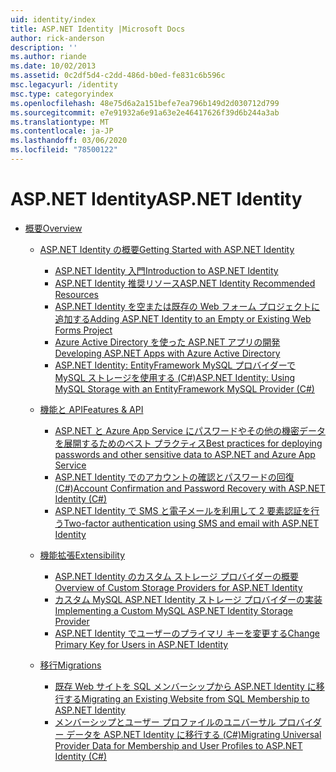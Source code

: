```yaml
---
uid: identity/index
title: ASP.NET Identity |Microsoft Docs
author: rick-anderson
description: ''
ms.author: riande
ms.date: 10/02/2013
ms.assetid: 0c2df5d4-c2dd-486d-b0ed-fe831c6b596c
msc.legacyurl: /identity
msc.type: categoryindex
ms.openlocfilehash: 48e75d6a2a151befe7ea796b149d2d030712d799
ms.sourcegitcommit: e7e91932a6e91a63e2e46417626f39d6b244a3ab
ms.translationtype: MT
ms.contentlocale: ja-JP
ms.lasthandoff: 03/06/2020
ms.locfileid: "78500122"
---
```

# <a name="aspnet-identity"></a><span data-ttu-id="cae06-102">ASP.NET Identity</span><span class="sxs-lookup"><span data-stu-id="cae06-102">ASP.NET Identity</span></span>

- [<span data-ttu-id="cae06-103">概要</span><span class="sxs-lookup"><span data-stu-id="cae06-103">Overview</span></span>](overview/index.md)

    - [<span data-ttu-id="cae06-104">ASP.NET Identity の概要</span><span class="sxs-lookup"><span data-stu-id="cae06-104">Getting Started with ASP.NET Identity</span></span>](overview/getting-started/index.md)

        - [<span data-ttu-id="cae06-105">ASP.NET Identity 入門</span><span class="sxs-lookup"><span data-stu-id="cae06-105">Introduction to ASP.NET Identity</span></span>](overview/getting-started/introduction-to-aspnet-identity.md)
        - [<span data-ttu-id="cae06-106">ASP.NET Identity 推奨リソース</span><span class="sxs-lookup"><span data-stu-id="cae06-106">ASP.NET Identity Recommended Resources</span></span>](overview/getting-started/aspnet-identity-recommended-resources.md)
        - [<span data-ttu-id="cae06-107">ASP.NET Identity を空または既存の Web フォーム プロジェクトに追加する</span><span class="sxs-lookup"><span data-stu-id="cae06-107">Adding ASP.NET Identity to an Empty or Existing Web Forms Project</span></span>](overview/getting-started/adding-aspnet-identity-to-an-empty-or-existing-web-forms-project.md)
        - [<span data-ttu-id="cae06-108">Azure Active Directory を使った ASP.NET アプリの開発</span><span class="sxs-lookup"><span data-stu-id="cae06-108">Developing ASP.NET Apps with Azure Active Directory</span></span>](overview/getting-started/developing-aspnet-apps-with-windows-azure-active-directory.md)
        - [<span data-ttu-id="cae06-109">ASP.NET Identity: EntityFramework MySQL プロバイダーで MySQL ストレージを使用する (C#)</span><span class="sxs-lookup"><span data-stu-id="cae06-109">ASP.NET Identity: Using MySQL Storage with an EntityFramework MySQL Provider (C#)</span></span>](overview/getting-started/aspnet-identity-using-mysql-storage-with-an-entityframework-mysql-provider.md)
    - [<span data-ttu-id="cae06-110">機能と API</span><span class="sxs-lookup"><span data-stu-id="cae06-110">Features & API</span></span>](overview/features-api/index.md)

        - [<span data-ttu-id="cae06-111">ASP.NET と Azure App Service にパスワードやその他の機密データを展開するためのベスト プラクティス</span><span class="sxs-lookup"><span data-stu-id="cae06-111">Best practices for deploying passwords and other sensitive data to ASP.NET and Azure App Service</span></span>](overview/features-api/best-practices-for-deploying-passwords-and-other-sensitive-data-to-aspnet-and-azure.md)
        - [<span data-ttu-id="cae06-112">ASP.NET Identity でのアカウントの確認とパスワードの回復 (C#)</span><span class="sxs-lookup"><span data-stu-id="cae06-112">Account Confirmation and Password Recovery with ASP.NET Identity (C#)</span></span>](overview/features-api/account-confirmation-and-password-recovery-with-aspnet-identity.md)
        - [<span data-ttu-id="cae06-113">ASP.NET Identity で SMS と電子メールを利用して 2 要素認証を行う</span><span class="sxs-lookup"><span data-stu-id="cae06-113">Two-factor authentication using SMS and email with ASP.NET Identity</span></span>](overview/features-api/two-factor-authentication-using-sms-and-email-with-aspnet-identity.md)
    - [<span data-ttu-id="cae06-114">機能拡張</span><span class="sxs-lookup"><span data-stu-id="cae06-114">Extensibility</span></span>](overview/extensibility/index.md)

        - [<span data-ttu-id="cae06-115">ASP.NET Identity のカスタム ストレージ プロバイダーの概要</span><span class="sxs-lookup"><span data-stu-id="cae06-115">Overview of Custom Storage Providers for ASP.NET Identity</span></span>](overview/extensibility/overview-of-custom-storage-providers-for-aspnet-identity.md)
        - [<span data-ttu-id="cae06-116">カスタム MySQL ASP.NET Identity ストレージ プロバイダーの実装</span><span class="sxs-lookup"><span data-stu-id="cae06-116">Implementing a Custom MySQL ASP.NET Identity Storage Provider</span></span>](overview/extensibility/implementing-a-custom-mysql-aspnet-identity-storage-provider.md)
        - [<span data-ttu-id="cae06-117">ASP.NET Identity でユーザーのプライマリ キーを変更する</span><span class="sxs-lookup"><span data-stu-id="cae06-117">Change Primary Key for Users in ASP.NET Identity</span></span>](overview/extensibility/change-primary-key-for-users-in-aspnet-identity.md)
    - [<span data-ttu-id="cae06-118">移行</span><span class="sxs-lookup"><span data-stu-id="cae06-118">Migrations</span></span>](overview/migrations/index.md)

        - [<span data-ttu-id="cae06-119">既存 Web サイトを SQL メンバーシップから ASP.NET Identity に移行する</span><span class="sxs-lookup"><span data-stu-id="cae06-119">Migrating an Existing Website from SQL Membership to ASP.NET Identity</span></span>](overview/migrations/migrating-an-existing-website-from-sql-membership-to-aspnet-identity.md)
        - [<span data-ttu-id="cae06-120">メンバーシップとユーザー プロファイルのユニバーサル プロバイダー データを ASP.NET Identity に移行する (C#)</span><span class="sxs-lookup"><span data-stu-id="cae06-120">Migrating Universal Provider Data for Membership and User Profiles to ASP.NET Identity (C#)</span></span>](overview/migrations/migrating-universal-provider-data-for-membership-and-user-profiles-to-aspnet-identity.md)
